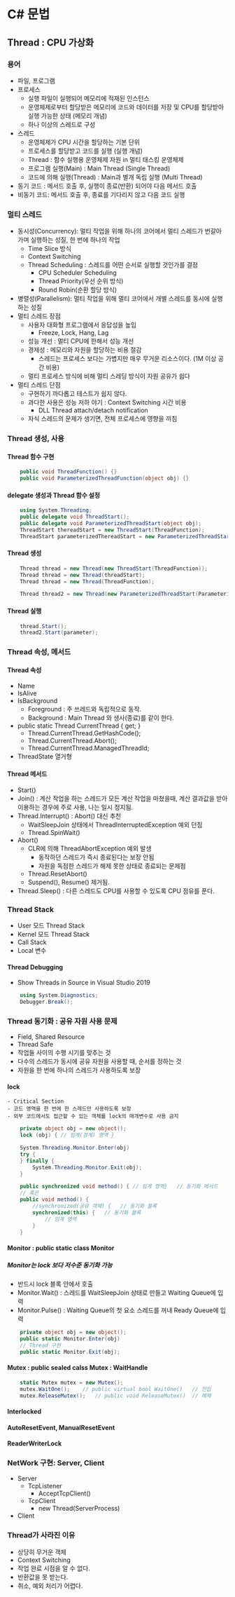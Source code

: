 # C# 문법
## Thread : CPU 가상화
### 용어
- 파일, 프로그램
- 프로세스
    - 실행 파일이 실행되어 메모리에 적재된 인스턴스
    - 운영체제로부터 할당받은 메모리에 코드와 데이터를 저장 및 CPU를 할당받아 실행 가능한 상태 (메모리 개념)
    - 하나 이상의 스레드로 구성
- 스레드
    - 운영체제가 CPU 시간을 할당하는 기본 단위
    - 프로세스를 할당받고 코드를 실행 (실행 개념)
    - Thread : 함수 실행용 운영체제 자원 in 멀티 태스킹 운영체제
    - 프로그램 실행(Main) : Main Thread (Single Thread)
    - 코드에 의해 실행(Thread) : Main과 별개 독립 실행 (Multi Thread)
- 동기 코드 : 메서드 호출 후, 실행이 종료(반환) 되어야 다음 메서드 호출
- 비동기 코드: 메서드 호출 후, 종료를 기다리지 않고 다음 코드 실행
### 멀티 스레드
- 동시성(Concurrency): 멀티 작업을 위해 하나의 코어에서 멀티 스레드가 번갈아 가며 실행하는 성질, 한 번에 하나의 작업
    - Time Slice 방식
    - Context Switching
    - Thread Scheduling : 스레드를 어떤 순서로 실행할 것인가를 결정
        - CPU Scheduler Scheduling
        - Thread Priority(우선 순위 방식)
        - Round Robin(순환 할당 방식)
- 병렬성(Parallelism): 멀티 작업을 위해 멀티 코어에서 개별 스레드를 동시에 실행하는 성질
- 멀티 스레드 장점
    - 사용자 대화형 프로그램에서 응답성을 높임
        - Freeze, Lock, Hang, Lag
    - 성능 개선 : 멀티 CPU에 한해서 성능 개선
    - 경제성 : 메모리와 자원을 할당하는 비용 절감
        - 스레드는 프로세스 보다는 가볍지만 매우 무거운 리소스이다. (1M 이상 공간 비용)
    - 멀티 프로세스 방식에 비해 멀티 스레딩 방식이 자원 공유가 쉽다
- 멀티 스레드 단점
    - 구현하기 까다롭고 테스트가 쉽지 않다.
    - 과다한 사용은 성능 저하 야기 : Context Switching 시간 비용
        - DLL Thread attach/detach notification
    - 자식 스레드의 문제가 생기면, 전체 프로세스에 영향을 끼침
### Thread 생성, 사용
#### Thread 함수 구현
```C#
    public void ThreadFunction() {}
    public void ParameterizedThreadFunction(object obj) {}
```
#### delegate 생성과 Thread 함수 설정
```C#
    using System.Threading;
    public delegate void ThreadStart();
    public delegate void ParameterizedThreadStart(object obj);
    ThreadStart thereadStart = new ThreadStart(ThreadFunction);
    ThreadStart parameterizedThereadStart = new ParameterizedThreadStart(ParameterizedThreadFunction);
```
#### Thread 생성
```C#
    Thread thread = new Thread(new ThreadStart(ThreadFunction));
    Thread thread = new Thread(threadStart);
    Thread thread = new Thread(ThreadFunction);

    Thread thread2 = new Thread(new ParameterizedThreadStart(ParameterizedThreadFunction));
```
#### Thread 실행
```C#
    thread.Start();
    thread2.Start(parameter);
```
### Thread 속성, 메서드
#### Thread 속성
- Name
- IsAlive
- IsBackground
    - Foreground : 주 쓰레드와 독립적으로 동작.
    - Background : Main Thread 와 생사(종료)를 같이 한다.
- public static Thread CurrentThread { get; }
    - Thread.CurrentThread.GetHashCode();
    - Thread.CurrentThread.Abort();
    - Thread.CurrentThread.ManagedThreadId;
- ThreadState 열거형
#### Thread 메서드
- Start()
- Join() : 계산 작업을 하는 스레드가 모든 계산 작업을 마쳤을때, 계산 결과값을 받아 이용하는 경우에 주로 사용, 나는 일시 정지됨.
- Thread.Interrupt() : Abort() 대신 추천
    - WaitSleepJoin 상태에서 ThreadInterruptedException 예외 던짐
    - Thread.SpinWait()
- Abort()
    - CLR에 의해 ThreadAbortException 예외 발생
        - 동작하던 스레드가 즉시 종료된다는 보장 안됨
        - 자원을 독점한 스레드가 해제 못한 상태로 종료되는 문제점
    - Thread.ResetAbort()
    - Suspend(), Resume() 제거됨.
- Thread.Sleep() : 다른 스레드도 CPU를 사용할 수 있도록 CPU 점유를 푼다.
### Thread Stack
- User 모드 Thread Stack
- Kernel 모드 Thread Stack
- Call Stack
- Local 변수
#### Thread Debugging
- Show Threads in Source in Visual Studio 2019
```C#
    using System.Diagnostics;
    Debugger.Break();
```
### Thread 동기화 : 공유 자원 사용 문제
- Field, Shared Resource
- Thread Safe
- 작업들 사이의 수행 시기를 맞추는 것
- 다수의 스레드가 동시에 공유 자원을 사용할 때, 순서를 정하는 것
- 자원을 한 번에 하나의 스레드가 사용하도록 보장
#### lock
    - Critical Section
    - 코드 영역을 한 번에 한 스레드만 사용하도록 보장
    - 외부 코드에서도 접근할 수 있는 객체를 lock의 매개변수로 사용 금지
```C#
    private object obj = new object();
    lock (obj) { // 임계(경계) 영역 }

    System.Threading.Monitor.Enter(obj)
    try {
    } finally {
        System.Threading.Monitor.Exit(obj);
    }
```
```Java
    public synchronized void method() { // 임계 영역}   // 동기화 메서드
    // 혹은
    public void method() {
        //synchronized(공유 객체) {   // 동기화 블록
        synchronized(this) {   // 동기화 블록
            // 임계 영역
        }
    }
```
#### Monitor : public static class Monitor
##### Monitor는 lock 보다 저수준 동기화 가능
- 반드시 lock 블록 안에서 호출
- Monitor.Wait() : 스레드를 WaitSleepJoin 상태로 만들고 Waiting Queue에 입력
- Monitor.Pulse() : Waiting Queue의 첫 요소 스레드를 꺼내 Ready Queue에 입력
```C#
    private object obj = new object();
    public static Monitor.Enter(obj)
    // Thread 구현
    public static Monitor.Exit(obj);
```
#### Mutex : public sealed calss Mutex : WaitHandle
```C#
    static Mutex mutex = new Mutex();
    mutex.WaitOne();    // public virtual bool WaitOne()   // 진입
    mutex.ReleaseMutex();   // public void ReleaseMutex()  // 해제
```
#### Interlocked
#### AutoResetEvent, ManualResetEvent
#### ReaderWriterLock
### NetWork 구현: Server, Client
- Server
    - TcpListener
        - AcceptTcpClient()
    - TcpClient
        - new Thread(ServerProcess)
- Client
### Thread가 사라진 이유
- 상당히 무거운 객체
- Context Switching
- 작업 완료 시점을 알 수 없다.
- 반환값을 못 받는다.
- 취소, 예외 처리가 어렵다.